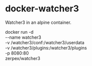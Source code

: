 # docker-watcher3

Watcher3 in an alpine container.

docker run -d \
  --name watcher3 \
  -v /watcher3/conf:/watcher3/userdata \
  -v /watcher3/plugins:/watcher3/plugins \
  -p 8080:80 \
  zerpex/watcher3
